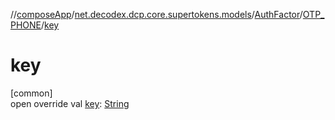//[composeApp](../../../../index.md)/[net.decodex.dcp.core.supertokens.models](../../index.md)/[AuthFactor](../index.md)/[OTP_PHONE](index.md)/[key](key.md)

# key

[common]\
open override val [key](key.md): [String](https://kotlinlang.org/api/latest/jvm/stdlib/kotlin/-string/index.html)
